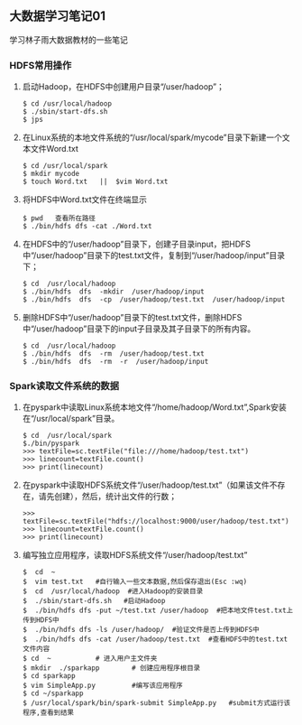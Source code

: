 ## 大数据学习笔记01

学习林子雨大数据教材的一些笔记

### HDFS常用操作
1. 启动Hadoop，在HDFS中创建用户目录“/user/hadoop”；   
   ```shell
   $ cd /usr/local/hadoop
   $ ./sbin/start-dfs.sh
   $ jps
   ```
2. 在Linux系统的本地文件系统的“/usr/local/spark/mycode”目录下新建一个文本文件Word.txt
   ```shell
   $ cd /usr/local/spark
   $ mkdir mycode
   $ touch Word.txt   ||  $vim Word.txt
   ```
3. 将HDFS中Word.txt文件在终端显示
   ```shell
   $ pwd   查看所在路径     
   $ ./bin/hdfs dfs -cat ./Word.txt
   ```
4. 在HDFS中的“/user/hadoop”目录下，创建子目录input，把HDFS中“/user/hadoop”目录下的test.txt文件，复制到“/user/hadoop/input”目录下；
   ```shell
   $ cd  /usr/local/hadoop
   $ ./bin/hdfs  dfs  -mkdir  /user/hadoop/input
   $ ./bin/hdfs  dfs  -cp  /user/hadoop/test.txt  /user/hadoop/input
   ```
5. 删除HDFS中“/user/hadoop”目录下的test.txt文件，删除HDFS中“/user/hadoop”目录下的input子目录及其子目录下的所有内容。
   ```shell
   $ cd  /usr/local/hadoop
   $ ./bin/hdfs  dfs  -rm  /user/hadoop/test.txt
   $ ./bin/hdfs  dfs  -rm  -r  /user/hadoop/input
   ```

### Spark读取文件系统的数据
1. 在pyspark中读取Linux系统本地文件“/home/hadoop/Word.txt”,Spark安装
   在“/usr/local/spark”目录。
   ```shell
   $ cd  /usr/local/spark
   $./bin/pyspark
   >>> textFile=sc.textFile("file:///home/hadoop/test.txt")
   >>> linecount=textFile.count()
   >>> print(linecount)
   ```
2. 在pyspark中读取HDFS系统文件“/user/hadoop/test.txt”（如果该文件不存在，请先创建），然后，统计出文件的行数；
   ```shell
   >>> textFile=sc.textFile("hdfs://localhost:9000/user/hadoop/test.txt")
   >>> linecount=textFile.count()
   >>> print(linecount)
   ```
3. 编写独立应用程序，读取HDFS系统文件“/user/hadoop/test.txt”
   ```shell
   $  cd  ~
   $  vim test.txt   #自行输入一些文本数据,然后保存退出(Esc :wq)
   $  cd  /usr/local/hadoop  #进入Hadoop的安装目录
   $  ./sbin/start-dfs.sh   #启动Hadoop
   $  ./bin/hdfs dfs -put ~/test.txt /user/hadoop  #把本地文件test.txt上传到HDFS中
   $  ./bin/hdfs dfs -ls /user/hadoop/  #验证文件是否上传到HDFS中
   $  ./bin/hdfs dfs -cat /user/hadoop/test.txt  #查看HDFS中的test.txt文件内容
   $ cd  ~           # 进入用户主文件夹
   $ mkdir  ./sparkapp        # 创建应用程序根目录
   $ cd sparkapp
   $ vim SimpleApp.py         #编写该应用程序
   $ cd ~/sparkapp
   $ /usr/local/spark/bin/spark-submit SimpleApp.py   #submit方式运行该程序,查看到结果
   ```
